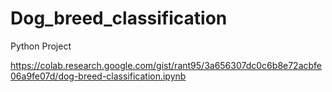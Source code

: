 # Dog_breed_classification
Python Project

https://colab.research.google.com/gist/rant95/3a656307dc0c6b8e72acbfe06a9fe07d/dog-breed-classification.ipynb
